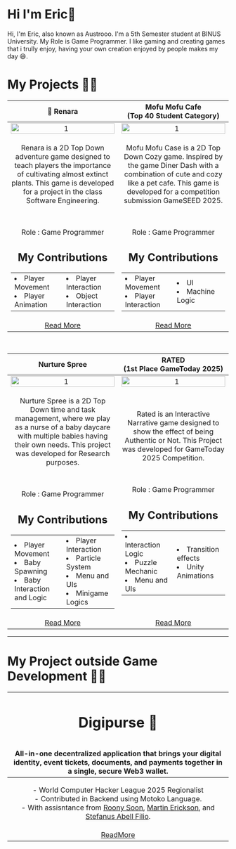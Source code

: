 # Hi I'm Eric👋
Hi, I'm Eric, also known as Austrooo. I'm a 5th Semester student at BINUS University. My Role is Game Programmer. I like gaming and creating games that i trully enjoy, having your own creation enjoyed by people makes my day 😄.

# My Projects 👨‍💻
<table width="100%">
  <thead>
    <tr>
      <th width="50%" align="center"><a>🌴 Renara</a></th> <!--title-->
      <th width="50%" align="center"><a>Mofu Mofu Cafe<br>(Top 40 Student Category)</a></th> <!--title-->
    </tr>
  </thead>
  <tbody>
    <tr>
      <td align="center">
        <img src="https://github.com/user-attachments/assets/71f79295-dc72-4cd2-82f9-1ff62a595b9e" alt="1" style="width:100%;height:auto;">
      </td>
      <td align="center">
        <img src="https://github.com/user-attachments/assets/5b2076ab-1bf7-493d-a5e5-5ef48db1d62a" alt="1" style="width:100%;height:auto;">
      </td>
    </tr>
    <tr>
      <td align="center">
        <p>Renara is a 2D Top Down adventure game designed to teach players the importance of cultivating almost extinct plants. This game is developed for a project in the class Software Engineering.</p>
        <br>
        <p>Role : Game Programmer</p>
        <h2>My Contributions</h2>
        <table align="center"> <!--contribution table-->
          <tr>
            <td width="50%">
              <li>Player Movement</li>
              <li>Player Animation</li>
            </td>
            <td width="50%">
              <li>Player Interaction</li>
              <li>Object Interaction</li>
            </td>
          </tr>
        </table>
      </td>
      <td align="center">
        <p>Mofu Mofu Case is a 2D Top Down Cozy game. Inspired by the game Diner Dash with a combination of cute and cozy like a pet cafe. This game is developed for a competition submission GameSEED 2025.</p>
        <br>
        <p>Role : Game Programmer</p>
        <h2>My Contributions</h2>
        <table align="center"> <!--contribution table-->
          <tr>
            <td width="50%">
              <li>Player Movement</li>
              <li>Player Interaction</li>
            </td>
            <td width="50%">
              <li>UI</li>
              <li>Machine Logic</li>
            </td>
          </tr>
        </table>
      </td> <!--desc-->
    </tr>
    <tr>
      <td align="center"><a href="https://github.com/Nicholasdputra/Renara">Read More</a></td> <!--link1-->
      <td align="center"><a href="https://github.com/Nicholasdputra/MofuMofu-Cafe">Read More</a></td> <!--link2-->
    </tr>
  </tbody>
</table>

<br>

<table width="100%">
  <thead>
    <tr>
      <th width="50%" align="center"><a>Nurture Spree</a></th> <!--title-->
      <th width="50%" align="center"><a>RATED<br>(1st Place GameToday 2025)</a></th> <!--title-->
    </tr>
  </thead>
  <tbody>
    <tr>
      <td align="center">
        <img src="https://github.com/user-attachments/assets/cf4fd38b-c7c4-409a-adc3-1b25d368d2de" alt="1" style="width:100%;height:auto;">
      </td>
      <td align="center">
        <img src="https://github.com/user-attachments/assets/0f5fc9ec-ccbd-4820-a212-bfd21ddac2b2" alt="1" style="width:100%;height:auto;">
      </td>
    </tr>
    <tr>
     <td align="center">
        <p>Nurture Spree is a 2D Top Down time and task management, where we play as a nurse of a baby daycare with multiple babies having their own needs. This project was developed for Research purposes.</p>
        <br>
        <p>Role : Game Programmer</p>
        <h2>My Contributions</h2>
        <table width="80%" align="center"> <!--contribution table-->
          <tr>
            <td width="50%">
              <li>Player Movement</li>
              <li>Baby Spawning</li>
              <li>Baby Interaction <br>and Logic</li>
            </td>
            <td width="50%">
              <li>Player Interaction</li>
              <li>Particle System</li>
              <li>Menu and UIs</li>
              <li>Minigame Logics</li>
            </td>
          </tr>
        </table>
      </td> <!--desc-->
      <td align="center">
        <p>Rated is an Interactive Narrative game designed to show the effect of being Authentic or Not. This Project was developed for GameToday 2025 Competition.</p>
        <br>
        <p>Role : Game Programmer</p>
        <h2>My Contributions</h2>
        <table align="center"> <!--contribution table-->
          <tr>
            <td width="50%">
              <li>Interaction Logic</li>
              <li>Puzzle Mechanic</li>
              <li>Menu and UIs</li>
            </td>
            <td width="50%">
              <li>Transition effects</li>
              <li>Unity Animations</li>
            </td>
          </tr>
        </table>
      </td> <!--desc-->
    </tr>
    <tr>
      <td align="center"><a href="https://github.com/erixavero/babycooked">Read More</a></td> <!--link1-->
      <td align="center"><a href="https://github.com/Austrooo/RATED">Read More</a></td> <!--link2-->
    </tr>
  </tbody>
</table>

---

# My Project outside Game Development 🧑‍💻

<table width="100%">
  <thead>
    <tr>
      <th>
        <h1> Digipurse 👝 </h1><br>
        All-in-one decentralized application that brings your digital identity, event tickets, documents, and payments together in a single, secure Web3 wallet.
      </th>
    </tr>
  </thead>
  <tbody>
    <tr>
      <td align="center" style="text-align: center;">
        <p>
          - World Computer Hacker League 2025 Regionalist<br>
          - Contributed in Backend using Motoko Language.<br>
          - With assisntance from <a href="https://github.com/Kazeth">Roony Soon</a>, <a href="https://github.com/MisMoela">Martin Erickson</a>, and <a href="https://github.com/abeliooo">Stefanus Abell Filio</a>.<br>
        </p>
      </td>
    </tr>
    <tr>
        <td align="center">
          <a href="https://github.com/Kazeth/DigiPurse">ReadMore</a>
        </td>
    </tr>
  </tbody>
</table>




